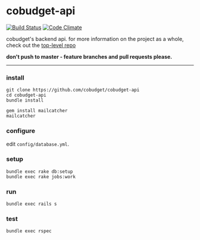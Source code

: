 # cobudget-api

[![Build Status](https://travis-ci.org/cobudget/cobudget-api.svg?branch=master)](https://travis-ci.org/cobudget/cobudget-api)
[![Code Climate](https://codeclimate.com/github/cobudget/cobudget-api/badges/gpa.svg)](https://codeclimate.com/github/cobudget/cobudget-api)

cobudget's backend api. for more information on the project as a whole, check out the [top-level repo](https://github.com/cobudget/cobudget)

**don't push to master - feature branches and pull requests please.**

---

### install

```
git clone https://github.com/cobudget/cobudget-api
cd cobudget-api
bundle install

gem install mailcatcher
mailcatcher
```

### configure

edit `config/database.yml`.

### setup

```
bundle exec rake db:setup
bundle exec rake jobs:work
```

### run

```
bundle exec rails s
```

### test

```
bundle exec rspec
```
